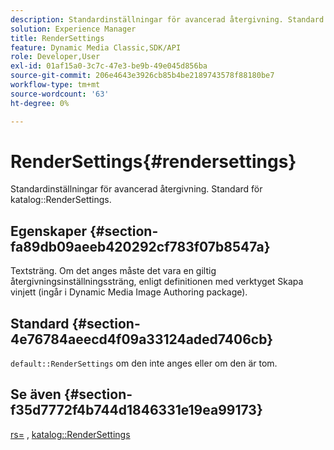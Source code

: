 ```yaml
---
description: Standardinställningar för avancerad återgivning. Standard för katalogens RenderSettings.
solution: Experience Manager
title: RenderSettings
feature: Dynamic Media Classic,SDK/API
role: Developer,User
exl-id: 01af15a0-3c7c-47e3-be9b-49e045d856ba
source-git-commit: 206e4643e3926cb85b4be2189743578f88180be7
workflow-type: tm+mt
source-wordcount: '63'
ht-degree: 0%

---
```


# RenderSettings{#rendersettings}

Standardinställningar för avancerad återgivning. Standard för katalog::RenderSettings.

## Egenskaper {#section-fa89db09aeeb420292cf783f07b8547a}

Textsträng. Om det anges måste det vara en giltig återgivningsinställningssträng, enligt definitionen med verktyget Skapa vinjett (ingår i Dynamic Media Image Authoring package).

## Standard {#section-4e76784aeecd4f09a33124aded7406cb}

`default::RenderSettings` om den inte anges eller om den är tom.

## Se även {#section-f35d7772f4b744d1846331e19ea99173}

[rs=](../../../../../ir-api/http-protocol/image-rendering-api-ref/c-ir-http-protocol-ref/c-ir-http-protocol-command-reference/r-ir-rs.md#reference-d20cefaaa6cd4f449d1591c87959b4cf) ,  [katalog::RenderSettings](../../../../../ir-api/material-cat/image-rendering-api-ref/c-ir-material-catalog/c-ir-attributes-reference/r-ir-rendersettings.md#reference-f3ae5e18095d40b2a8edef957dd82fbd)
